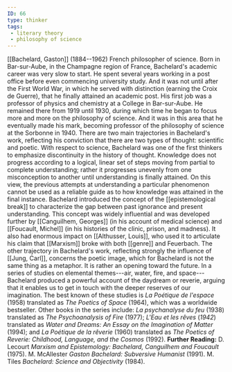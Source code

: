 ```yaml
---
ID: 66
type: thinker
tags: 
 - literary theory
 - philosophy of science
---
```


[[Bachelard, Gaston]]
(1884--1962) French philosopher of science. Born in Bar-sur-Aube, in the
Champagne region of France, Bachelard's academic career was very slow to
start. He spent several years working in a post office before even
commencing university study. And it was not until after the First World
War, in which he served with distinction (earning the Croix de Guerre),
that he finally attained an academic post. His first job was a professor
of physics and chemistry at a College in Bar-sur-Aube. He remained there
from 1919 until 1930, during which time he began to focus more and more
on the philosophy of science. And it was in this area that he eventually
made his mark, becoming professor of the philosophy of science at the
Sorbonne in 1940. There are two main trajectories in Bachelard's work,
reflecting his conviction that there are two types of thought:
scientific and poetic. With respect to science, Bachelard was one of the
first thinkers to emphasize discontinuity in the history of thought.
Knowledge does not progress according to a logical, linear set of steps
moving from partial to complete understanding; rather it progresses
unevenly from one misconception to another until understanding is
finally attained. On this view, the previous attempts at understanding a
particular phenomenon cannot be used as a reliable guide as to how
knowledge was attained in the final instance. Bachelard introduced the
concept of the [[epistemological break]] to characterize the
gap between past ignorance and present understanding. This concept was
widely influential and was developed further by [[Canguilhem, Georges]] (in his account
of medical science) and [[Foucault, Michel]] (in his histories
of the clinic, prison, and madness). It also had enormous impact on
[[Althusser, Louis]], who used
it to articulate his claim that
[[Marxism]] broke with both
[[genre]] and Feuerbach. The
other trajectory in Bachelard's work, reflecting strongly the influence
of [[Jung, Carl]], concerns
the poetic image, which for Bachelard is not the same thing as a
metaphor. It is rather an opening toward the future. In a series of
studies on elemental themes---air, water, fire, and space---Bachelard
produced a powerful account of the daydream or reverie, arguing that it
enables us to get in touch with the deeper reserves of our imagination.
The best known of these studies is *La Poétique de l'espace* (1958)
translated as *The Poetics of Space* (1964), which was a worldwide
bestseller. Other books in the series include: *La psychanalyse du feu*
(1938) translated as *The Psychoanalysis of Fire* (1977); *L'Eau et les
rêves* (*1942*) translated as *Water and Dreams: An Essay on the
Imagination of Matter* (1994); and *La Poétique de la rêverie* (1960)
translated as *The Poetics of Reverie: Childhood, Language, and the
Cosmos* (1992).
**Further Reading:** D. Lecourt *Marxism and Epistemology: Bachelard,
Canguilhem and Foucault* (1975).
M. McAllester *Gaston Bachelard: Subversive Humanist* (1991).
M. Tiles *Bachelard: Science and Objectivity* (1984).

